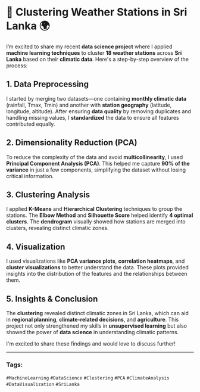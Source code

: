 # 🚀 Clustering Weather Stations in Sri Lanka 🌍

I’m excited to share my recent **data science project** where I applied **machine learning techniques** to cluster **18 weather stations** across **Sri Lanka** based on their **climatic data**. Here's a step-by-step overview of the process:

## 1. Data Preprocessing
I started by merging two datasets—one containing **monthly climatic data** (rainfall, Tmax, Tmin) and another with **station geography** (latitude, longitude, altitude). After ensuring **data quality** by removing duplicates and handling missing values, I **standardized** the data to ensure all features contributed equally.

## 2. Dimensionality Reduction (PCA)
To reduce the complexity of the data and avoid **multicollinearity**, I used **Principal Component Analysis (PCA)**. This helped me capture **90% of the variance** in just a few components, simplifying the dataset without losing critical information.

## 3. Clustering Analysis
I applied **K-Means** and **Hierarchical Clustering** techniques to group the stations. The **Elbow Method** and **Silhouette Score** helped identify **4 optimal clusters**. The **dendrogram** visually showed how stations are merged into clusters, revealing distinct climatic zones.

## 4. Visualization
I used visualizations like **PCA variance plots**, **correlation heatmaps**, and **cluster visualizations** to better understand the data. These plots provided insights into the distribution of the features and the relationships between them.

## 5. Insights & Conclusion
The **clustering** revealed distinct climatic zones in Sri Lanka, which can aid in **regional planning**, **climate-related decisions**, and **agriculture**. This project not only strengthened my skills in **unsupervised learning** but also showed the power of **data science** in understanding climatic patterns.

I'm excited to share these findings and would love to discuss further!


---

### Tags:
`#MachineLearning` `#DataScience` `#Clustering` `#PCA` `#ClimateAnalysis` `#DataVisualization` `#SriLanka`


